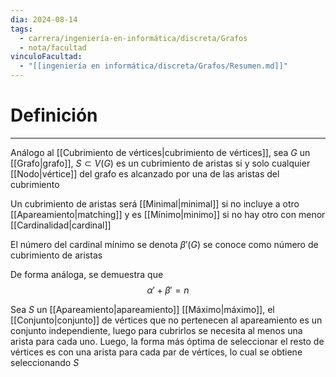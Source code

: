 ```yaml
---
dia: 2024-08-14
tags:
  - carrera/ingeniería-en-informática/discreta/Grafos
  - nota/facultad
vinculoFacultad:
  - "[[ingeniería en informática/discreta/Grafos/Resumen.md]]"
---
```

# Definición
---
Análogo al [[Cubrimiento de vértices|cubrimiento de vértices]], sea $G$ un [[Grafo|grafo]], $S \subset V(G)$ es un cubrimiento de aristas si y solo cualquier [[Nodo|vértice]] del grafo es alcanzado por una de las aristas del cubrimiento

Un cubrimiento de aristas será [[Minimal|minimal]] si no incluye a otro [[Apareamiento|matching]] y es [[Mínimo|minimo]] si no hay otro con menor [[Cardinalidad|cardinal]]

El número del cardinal mínimo se denota $\beta'(G)$ se conoce como número de cubrimiento de aristas

De forma análoga, se demuestra que $$ \alpha' + \beta' = n $$

Sea $S$ un [[Apareamiento|apareamiento]] [[Máximo|máximo]], el [[Conjunto|conjunto]] de vértices que no pertenecen al apareamiento es un conjunto independiente, luego para cubrirlos se necesita al menos una arista para cada uno. Luego, la forma más óptima de seleccionar el resto de vértices es con una arista para cada par de vértices, lo cual se obtiene seleccionando $S$
